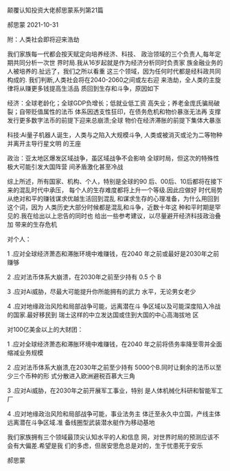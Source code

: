 颠覆认知投资大佬郝思蒙系列第21篇

郝思蒙 2021-10-31

﻿附：人类社会即将迎来浩劫

我们家族每一代都会按天赋定向培养经济、科技、 政治领域的三个负责人,每年定期共同分析一次世 界时局.我从16岁起就是作为经济分析同时负责家 族金融业务的人被培养的.扯远了，我们之所以看重 这三个领域，因为任何时代都是经科政共同构成的. 我们判断,人类社会将在2040-2060之间或左右迎 来浩劫，全人类的主旋律将从赚更多钱提高生活品 质回到生存和斗争，原因如下

经济：全球老龄化；全球GDP负增长；低就业低工资 高失业；养老金庞氏骗局破裂；自带贬值属性的法币 体系因透支性狂印，在债务危机和物价暴涨无法再 支撑发行更多数字法币的前提下迎来总崩溃;全球 物价在经济滞胀的前提下集体大暴涨

科技:Ai量子机器人诞生，人类与之陷入大规模斗争, 人类或被消灭或沦为二等物种并离开主导行星文明 的王座

政治：亚太地区爆发区域战争，虽区域战争不会影响 全球时局，但这次的特殊性极大可能引发大国阵营 间矛盾激化甚至冷战

综上所述，所有国家、机构、个人，特别是全球的90 后、00后、10后都将在接下来的混乱时代中承压， 每个人的生存难度都将上升一个等级.因此应做好 时代局势从绝对和平的赚钱谋求优越生活回到混乱 和谋求生存的心理准备，为什么用回到这个词，因为 人类历史大部分时候都是混乱和斗争，近数十年这 种和平时期是罕见的.我在给出以上忠告的同时也 给出一些参考建议，以尽量避开经济科技政治叠加 带来的生存危机

对个人：

1 .应对全球经济萧态和滞胀环境中难赚钱，在2040 年之前或最好是2030年之前赚够

2 .应对法币体系大崩溃，在2030年之前至少持有 0.5 个 B

3 .应对Ai威胁，尽最大可能提升你所能拥有的武力 水平，无论男女老少

4 .应对地缘政治风险和局部战争可能，远离潜在斗 争区域以及可能深度陷入冷战的国家.最好移民到 瑞士这样的中立发达国或住到大国的中心高海拔地 区

对100亿美金以上的大财团：

1 .应对全球经济萧态和滞胀环境中难赚钱，在2040 年之前将债务率降至零并全面缩减业务规模

2 .应对法币体系大崩溃,在2030年之前至少持有 5000个B.同时让剩余的法币以至少三个币种的形 式分散进入欧洲避税百慕大三角

3 .应对Ai威胁，在2030年之前开展军工事业，特别 是人体机械化科研和智能军工厂

4 .应对地缘政治风险和局部战争可能，事业法务主 体迁至永久中立国，产线主体远离潜在斗争区域.准 备线圈型武装潜水艇作为移动基地

我们家族拥有三个领域最顶尖认知水平的人和信息 网，对世界时局的预测应该不会有大偏差.希望是我 们的多虑，但居安思危总是对的，生于忧患死于安乐

郝思蒙

